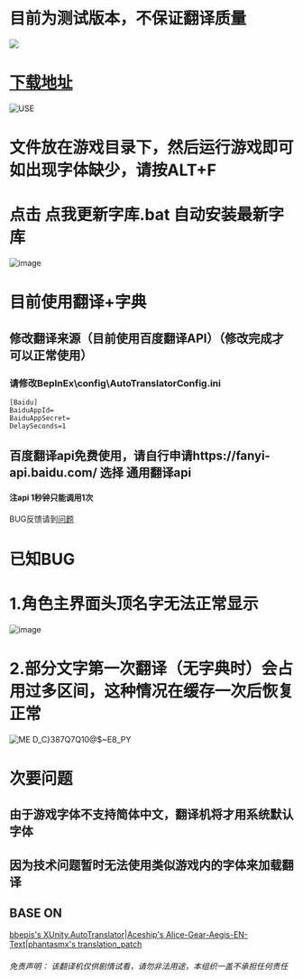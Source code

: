 # 目前为测试版本，不保证翻译质量

<img src="https://img.shields.io/badge/-building-green">

# [下载地址](https://aga-text-zh.pages.dev/translater-Chinese-ver0.10.zip)
![USE](https://user-images.githubusercontent.com/65057243/113544219-76b7b880-961a-11eb-8f15-58b779a4e94b.png)
# 文件放在游戏目录下，然后运行游戏即可 如出现字体缺少，请按ALT+F

# 点击  点我更新字库.bat 自动安装最新字库
![image](https://user-images.githubusercontent.com/65057243/113663655-002fbf00-96dd-11eb-83df-90f2fa82bc7e.png)




# 目前使用翻译+字典
## 修改翻译来源（目前使用百度翻译API）（修改完成才可以正常使用） 
### 请修改BepInEx\config\AutoTranslatorConfig.ini
``` shell
[Baidu]
BaiduAppId=
BaiduAppSecret=
DelaySeconds=1
```



## 百度翻译api免费使用，请自行申请https://fanyi-api.baidu.com/       选择 通用翻译api 
#### 注api 1秒钟只能调用1次

BUG反馈请到[问题](https://github.com/AGA-Translation/translater/issues)

# 已知BUG
# 1.角色主界面头顶名字无法正常显示

![image](https://user-images.githubusercontent.com/65057243/113663270-505a5180-96dc-11eb-8780-3943cf76edc5.png)


# 2.部分文字第一次翻译（无字典时）会占用过多区间，这种情况在缓存一次后恢复正常

![ME D_C}387Q7Q10@$~E8_PY](https://user-images.githubusercontent.com/65057243/113663282-56e8c900-96dc-11eb-909d-83797bd97604.png)

# 次要问题
## 由于游戏字体不支持简体中文，翻译机将才用系统默认字体
## 因为技术问题暂时无法使用类似游戏内的字体来加载翻译




## BASE ON

[bbepis's XUnity.AutoTranslator](https://github.com/bbepis/XUnity.AutoTranslator)|[Aceship's Alice-Gear-Aegis-EN-Text](https://github.com/Aceship/Alice-Gear-Aegis-EN-Text)|[phantasmx's translation_patch](https://github.com/phantasmx/AGA-mods/blob/master/translation_patch.zip)
###### 免责声明： 该翻译机仅供剧情试看，请勿非法用途，本组织一盖不承担任何责任
